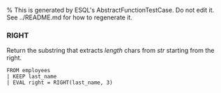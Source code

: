 % This is generated by ESQL's AbstractFunctionTestCase. Do not edit it. See ../README.md for how to regenerate it.

### RIGHT
Return the substring that extracts *length* chars from *str* starting from the right.

```esql
FROM employees
| KEEP last_name
| EVAL right = RIGHT(last_name, 3)
```
